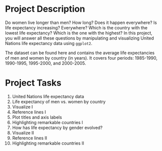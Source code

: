 # Project Description
Do women live longer than men? How long? Does it happen everywhere? Is life expectancy increasing? Everywhere?
Which is the country with the lowest life expectancy? Which is the one with the highest? In this project, 
you will answer all these questions by manipulating and visualizing United Nations life expectancy data using `ggplot2`.

The dataset can be found here and contains the average life expectancies of men and women by country (in years).
It covers four periods: 1985-1990, 1990-1995, 1995-2000, and 2000-2005.

# Project Tasks
1. United Nations life expectancy data
2. Life expectancy of men vs. women by country
3. Visualize I
4. Reference lines I
5. Plot titles and axis labels
6. Highlighting remarkable countries I
7. How has life expectancy by gender evolved?
8. Visualize II
9. Reference lines II
10. Highlighting remarkable countries II
